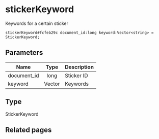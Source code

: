 # stickerKeyword
Keywords for a certain sticker

```
stickerKeyword#fcfeb29c document_id:long keyword:Vector<string> = StickerKeyword;
```

## Parameters
| Name | Type | Description |
| ---- | :----: | ----------- |
| document_id | long | Sticker ID |
| keyword | Vector<string> | Keywords |


## Type
StickerKeyword

## Related pages
